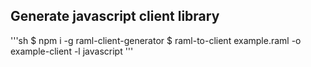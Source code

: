## Generate javascript client library

'''sh
$ npm i -g raml-client-generator
$ raml-to-client example.raml -o example-client -l javascript
'''
